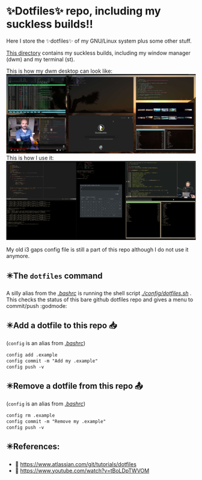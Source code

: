 <!Dit is de ~/README.md file voor mijn dotfile bare Github repo/>
# :sparkles:Dotfiles:sparkles: repo, including my suckless builds:bangbang:
Here I store the :sparkles:dotfiles:sparkles: of my GNU/Linux system plus some 
other stuff.

[This directory](https://github.com/Prutserdt/dotfiles/tree/master/suckless) 
contains my suckless builds, including my window manager (dwm) and my terminal (st). 

This is how my dwm desktop can look like:
![full rice](dwm.jpg)
This is how I use it:
![productivity](dwm2.jpg)

My old i3 gaps config file is still a part of this repo although I do not use it 
anymore.

## :eight_pointed_black_star:The `dotfiles` command
A silly alias from the *[.bashrc](https://github.com/Prutserdt/dotfiles/blob/master/.bashrc)*
is running the shell script 
*[./config/dotfiles.sh](https://github.com/Prutserdt/dotfiles/blob/master/.config/dotfiles.sh)*
. This checks the status of this bare github dotfiles repo and gives a menu to commit/push :godmode:

## :eight_pointed_black_star:Add a dotfile to this repo :inbox_tray:
(`config` is an alias from *[.bashrc](https://github.com/Prutserdt/dotfiles/blob/master/.bashrc)*)

    config add .example
    config commit -m "Add my .example"
    config push -v

## :eight_pointed_black_star:Remove a dotfile from this repo :outbox_tray:
(`config` is an alias from *[.bashrc](https://github.com/Prutserdt/dotfiles/blob/master/.bashrc)*)

    config rm .example
    config commit -m "Remove my .example"
    config push -v

## :eight_pointed_black_star:References:
- :book: https://www.atlassian.com/git/tutorials/dotfiles
- :cinema: https://www.youtube.com/watch?v=tBoLDpTWVOM
